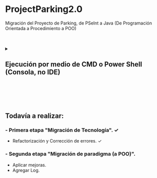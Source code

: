 # ProjectParking2.0

Migración del Proyecto de Parking, de PSeInt a Java (De Programación Orientada a Procedimiento a POO)
<br>
<br>
<br>

<details> 
  <summary><H2>Ejecución por medio de CMD o Power Shell (Consola, no IDE)</summary><H2/>
  
  ### 1- Dentro del IDE NetBeans, presionar "Clean and Buld Project" (Shift+F11)
  ![image](https://user-images.githubusercontent.com/86338019/203802092-8e9f5cc2-faaa-41c0-9474-e208a0147a87.png)

  ### 2- En la ventana de Output, seleccionar la línea de comando como la que se encuentra en la imagen.
  (Es la continua a "To run this application from the command line without Ant, try:")
  ![image](https://user-images.githubusercontent.com/86338019/203802834-1194a204-abe7-47fe-9f6d-86cb7f534461.png)

  ### 3- Abrir un CMD o Power Shell, y pegar la línea copiada en el paso 2. 
  ![image](https://user-images.githubusercontent.com/86338019/203803815-817a6354-a899-4906-9c11-5ce086155b26.png)

  ### 4- Presionar ENTER.
  ![image](https://user-images.githubusercontent.com/86338019/203803943-f7144beb-fbee-44c6-b5dd-f081bd0c034b.png)
</details> 
<br>

<br>
<br>
<br>

## Todavía a realizar:

### - Primera etapa "Migración de Tecnología". ✓
  - Refactorización y Corrección de errores. ✓

### - Segunda etapa "Migración de paradigma (a POO)".
  - Aplicar mejoras.
  - Agregar Log.
